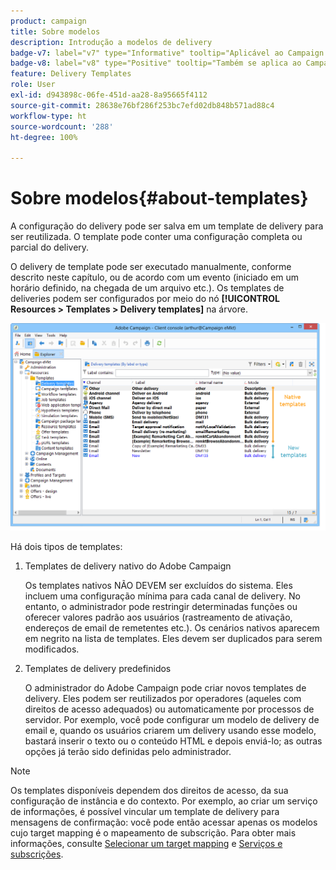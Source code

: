 ```yaml
---
product: campaign
title: Sobre modelos
description: Introdução a modelos de delivery
badge-v7: label="v7" type="Informative" tooltip="Aplicável ao Campaign Classic v7"
badge-v8: label="v8" type="Positive" tooltip="Também se aplica ao Campaign v8"
feature: Delivery Templates
role: User
exl-id: d943898c-06fe-451d-aa28-8a95665f4112
source-git-commit: 28638e76bf286f253bc7efd02db848b571ad88c4
workflow-type: ht
source-wordcount: '288'
ht-degree: 100%

---
```


# Sobre modelos{#about-templates}

A configuração do delivery pode ser salva em um template de delivery para ser reutilizada. O template pode conter uma configuração completa ou parcial do delivery.

O delivery de template pode ser executado manualmente, conforme descrito neste capítulo, ou de acordo com um evento (iniciado em um horário definido, na chegada de um arquivo etc.). Os templates de deliveries podem ser configurados por meio do nó **[!UICONTROL Resources > Templates > Delivery templates]** na árvore.

![](assets/s_user_template_list.png)

Há dois tipos de templates:

1. Templates de delivery nativo do Adobe Campaign

   Os templates nativos NÃO DEVEM ser excluídos do sistema. Eles incluem uma configuração mínima para cada canal de delivery. No entanto, o administrador pode restringir determinadas funções ou oferecer valores padrão aos usuários (rastreamento de ativação, endereços de email de remetentes etc.). Os cenários nativos aparecem em negrito na lista de templates. Eles devem ser duplicados para serem modificados.

1. Templates de delivery predefinidos

   O administrador do Adobe Campaign pode criar novos templates de delivery. Eles podem ser reutilizados por operadores (aqueles com direitos de acesso adequados) ou automaticamente por processos de servidor. Por exemplo, você pode configurar um modelo de delivery de email e, quando os usuários criarem um delivery usando esse modelo, bastará inserir o texto ou o conteúdo HTML e depois enviá-lo; as outras opções já terão sido definidas pelo administrador.

>[!NOTE]
>
>Os templates disponíveis dependem dos direitos de acesso, da sua configuração de instância e do contexto. Por exemplo, ao criar um serviço de informações, é possível vincular um template de delivery para mensagens de confirmação: você pode então acessar apenas os modelos cujo target mapping é o mapeamento de subscrição. Para obter mais informações, consulte [Selecionar um target mapping](selecting-a-target-mapping.md) e [Serviços e subscrições](about-services-and-subscriptions.md).
